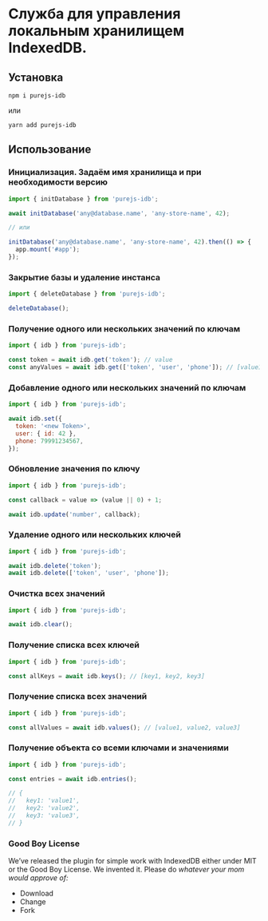 # Служба для управления локальным хранилищем IndexedDB.

## Установка

```shell
npm i purejs-idb
```

или

```shell
yarn add purejs-idb
```

## Использование

### Инициализация. Задаём имя хранилища и при необходимости версию

```javascript
import { initDatabase } from 'purejs-idb';

await initDatabase('any@database.name', 'any-store-name', 42);

// или

initDatabase('any@database.name', 'any-store-name', 42).then(() => {
  app.mount('#app');
});
```

### Закрытие базы и удаление инстанса

```javascript
import { deleteDatabase } from 'purejs-idb';

deleteDatabase();
```

### Получение одного или нескольких значений по ключам

```javascript
import { idb } from 'purejs-idb';

const token = await idb.get('token'); // value
const anyValues = await idb.get(['token', 'user', 'phone']); // [value1, value2, value3]
```

### Добавление одного или нескольких значений по ключам

```javascript
import { idb } from 'purejs-idb';

await idb.set({
  token: '<new Token>',
  user: { id: 42 },
  phone: 79991234567,
});
```

### Обновление значения по ключу

```javascript
import { idb } from 'purejs-idb';

const callback = value => (value || 0) + 1;

await idb.update('number', callback);
```

### Удаление одного или нескольких ключей

```javascript
import { idb } from 'purejs-idb';

await idb.delete('token');
await idb.delete(['token', 'user', 'phone']);
```

### Очистка всех значений

```javascript
import { idb } from 'purejs-idb';

await idb.clear();
```

### Получение списка всех ключей

```javascript
import { idb } from 'purejs-idb';

const allKeys = await idb.keys(); // [key1, key2, key3]
```

### Получение списка всех значений

```javascript
import { idb } from 'purejs-idb';

const allValues = await idb.values(); // [value1, value2, value3]
```

### Получение объекта со всеми ключами и значениями

```javascript
import { idb } from 'purejs-idb';

const entries = await idb.entries();

// {
//   key1: 'value1',
//   key2: 'value2',
//   key3: 'value3',
// }
```

### Good Boy License

We’ve released the plugin for simple work with IndexedDB either under MIT or the Good Boy License. We invented it. Please do _whatever your mom would approve of:_

* Download
* Change
* Fork
